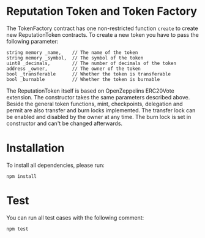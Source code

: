 # Reputation Token and Token Factory
The TokenFactory contract has one non-restricted function `create` to create new ReputationToken contracts. 
To create a new token you have to pass the following parameter:
```
string memory _name,    // The name of the token
string memory _symbol,  // The symbol of the token
uint8 _decimals,        // The number of decimals of the token
address _owner,         // The owner of the token
bool _transferable      // Whether the token is transferable
bool _burnable          // Whether the token is burnable
```
The ReputationToken itself is based on OpenZeppelins ERC20Vote extension. The constructor takes the same parameters described above. Beside the general token functions, mint, checkpoints, delegation and permit are also transfer and burn locks implemented.
The transfer lock can be enabled and disabled by the owner at any time. The burn lock is set in constructor and can't be changed afterwards.

# Installation
To install all dependencies, please run:
```
npm install
```

# Test
You can run all test cases with the following comment:
```
npm test
```
